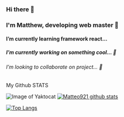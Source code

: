 ### Hi there 👋
### I'm Matthew, developing web master 🌱
#### I’m currently learning framework react... 
##### I’m currently working on something cool... 🔭
###### I’m looking to collaborate on project... 👯
<!--
**Matteo921/Matteo921** is a ✨ _special_ ✨ repository because its `README.md` (this file) appears on your GitHub profile.

Here are some ideas to get you started:

- 🔭 I’m currently working on something cool... 
- 🌱 I’m currently learning framework react...
- 👯 I’m looking to collaborate on project...
- 🤔 I’m looking for help with ...
- 💬 Ask me about ...
- 📫 How to reach me: ...
- 😄 Pronouns: ...
- ⚡ Fun fact: ...
--> 
<p text-align="center">My Github STATS</p>

![Image of Yaktocat](https://octodex.github.com/images/yaktocat.png)
<a href="https://github.com/Matteo921/github-readme-stats">
  ![Matteo921 github stats](https://github-readme-stats.vercel.app/api?username=Matteo921&show_icons=true&theme=dark&count_private=true)

 [![Top Langs](https://github-readme-stats.vercel.app/api/top-langs/?username=Matteo921&langs_count=10)](https://github.com/Matteo921/github-readme-stats)
</a>
